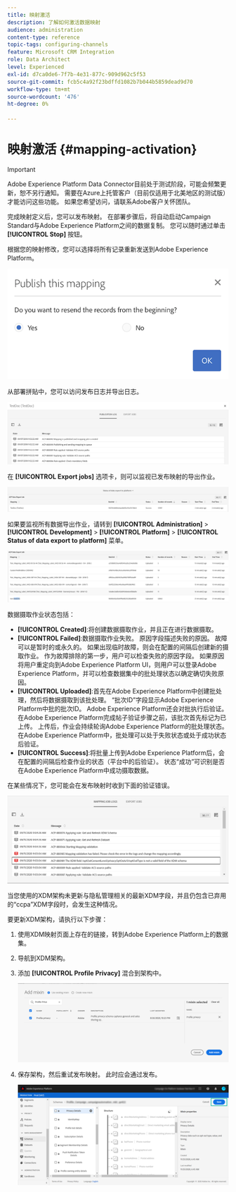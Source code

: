 ```yaml
---
title: 映射激活
description: 了解如何激活数据映射
audience: administration
content-type: reference
topic-tags: configuring-channels
feature: Microsoft CRM Integration
role: Data Architect
level: Experienced
exl-id: d7ca0de6-7f7b-4e31-877c-909d962c5f53
source-git-commit: fcb5c4a92f23bdffd1082b7b044b5859dead9d70
workflow-type: tm+mt
source-wordcount: '476'
ht-degree: 0%

---
```


# 映射激活 {#mapping-activation}

>[!IMPORTANT]
>
>Adobe Experience Platform Data Connector目前处于测试阶段，可能会频繁更新，恕不另行通知。 需要在Azure上托管客户（目前仅适用于北美地区的测试版）才能访问这些功能。 如果您希望访问，请联系Adobe客户关怀团队。

完成映射定义后，您可以发布映射。 在部署步骤后，将自动启动Campaign Standard与Adobe Experience Platform之间的数据复制。 您可以随时通过单击 **[!UICONTROL Stop]** 按钮。

根据您的映射修改，您可以选择将所有记录重新发送到Adobe Experience Platform。

![](assets/aep_publishmapping.png)

从部署拼贴中，您可以访问发布日志并导出日志。

![](assets/aep_publog.png)

在 **[!UICONTROL Export jobs]** 选项卡，则可以监视已发布映射的导出作业。

![](assets/aep_jobstatus.png)

如果要监视所有数据导出作业，请转到 **[!UICONTROL Administration]** > **[!UICONTROL Development]** > **[!UICONTROL Platform]** > **[!UICONTROL Status of data export to platform]** 菜单。

![](assets/aep_statusmapping.png)

数据摄取作业状态包括：

* **[!UICONTROL Created]**:将创建数据摄取作业，并且正在进行数据摄取。
* **[!UICONTROL Failed]**:数据摄取作业失败。 原因字段描述失败的原因。 故障可以是暂时的或永久的。 如果出现临时故障，则会在配置的间隔后创建新的摄取作业。 作为故障排除的第一步，用户可以检查失败的原因字段。 如果原因将用户重定向到Adobe Experience Platform UI，则用户可以登录Adobe Experience Platform，并可以检查数据集中的批处理状态以确定确切失败原因。
* **[!UICONTROL Uploaded]**:首先在Adobe Experience Platform中创建批处理，然后将数据摄取到该批处理。 “批次ID”字段显示Adobe Experience Platform中批的批次ID。 Adobe Experience Platform还会对批执行后验证。 在Adobe Experience Platform完成帖子验证步骤之前，该批次首先标记为已上传。 上传后，作业会持续轮询Adobe Experience Platform的批处理状态。 在Adobe Experience Platform中，批处理可以处于失败状态或处于成功状态后验证。
* **[!UICONTROL Success]**:将批量上传到Adobe Experience Platform后，会在配置的间隔后检查作业的状态（平台中的后验证）。 状态“成功”可识别是否在Adobe Experience Platform中成功摄取数据。

在某些情况下，您可能会在发布映射时收到下面的验证错误。

![](assets/aep_datamapping_ccpa.png)

当您使用的XDM架构未更新与隐私管理相关的最新XDM字段，并且仍包含已弃用的“ccpa”XDM字段时，会发生这种情况。

要更新XDM架构，请执行以下步骤：

1. 使用XDM映射页面上存在的链接，转到Adobe Experience Platform上的数据集。

1. 导航到XDM架构。

1. 添加 **[!UICONTROL Profile Privacy]** 混合到架构中。

   ![](assets/aep_datamapping_privacyfield.png)

1. 保存架构，然后重试发布映射。 此时应会通过发布。

   ![](assets/aep_save_mapping.png)
